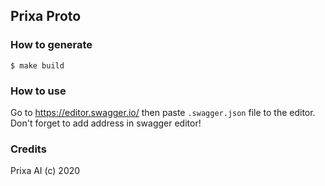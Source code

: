 ## Prixa Proto

### How to generate

```shell
$ make build
```

### How to use

Go to https://editor.swagger.io/ then paste `.swagger.json` file to the editor.
Don't forget to add address in swagger editor!

### Credits
Prixa AI (c) 2020
